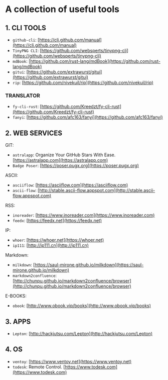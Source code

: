 # A collection of useful tools

## 1. CLI TOOLS

- `github-cli`: [https://cli.github.com/manual](https://cli.github.com/manual)
- `TinyPNG CLI`: [https://github.com/websperts/tinypng-cli](https://github.com/websperts/tinypng-cli)
- `mdBook`: [https://github.com/rust-lang/mdBook](https://github.com/rust-lang/mdBook)
- `gitui`: [https://github.com/extrawurst/gitui](https://github.com/extrawurst/gitui)
- `rip`: [https://github.com/nivekuil/rip](https://github.com/nivekuil/rip)

### TRANSLATOR

- `fy-cli-rust`: [https://github.com/Kreedzt/fy-cli-rust](https://github.com/Kreedzt/fy-cli-rust)
- `fanyi`: [https://github.com/afc163/fanyi](https://github.com/afc163/fanyi)

## 2. WEB SERVICES

GIT:

- `astralapp`: Organize Your GitHub Stars With Ease. [https://astralapp.com](https://astralapp.com)
- `Badge Poser`: [https://poser.pugx.org](https://poser.pugx.org)

ASCII:

- `asciiflow`: [https://asciiflow.com](https://asciiflow.com)
- `ascii-flow`: [http://stable.ascii-flow.appspot.com](http://stable.ascii-flow.appspot.com)

RSS:

- `inoreader`: [https://www.inoreader.com](https://www.inoreader.com)
- `feedx`: [https://feedx.net](https://feedx.net)

IP:

- `whoer`: [https://whoer.net](https://whoer.net)
- `ip111`: [http://ip111.cn](http://ip111.cn)

Markdown:

- `milkdown`: [https://saul-mirone.github.io/milkdown](https://saul-mirone.github.io/milkdown)
- `markdown2confluence`: [http://chunpu.github.io/markdown2confluence/browser](http://chunpu.github.io/markdown2confluence/browser)

E-BOOKS:

- `obook`: [http://www.obook.vip/books](http://www.obook.vip/books)

## 3. APPS

- `Lepton`: [http://hackjutsu.com/Lepton](http://hackjutsu.com/Lepton)

## 4. OS

- `ventoy`: [https://www.ventoy.net](https://www.ventoy.net)
- `todesk`: Remote Control. [https://www.todesk.com](https://www.todesk.com)

